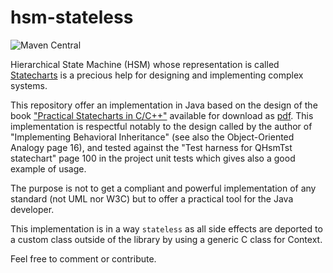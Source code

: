 # hsm-stateless

![Maven Central](https://img.shields.io/maven-central/v/io.microlam/hsm-stateless)

Hierarchical State Machine (HSM) whose representation is called [Statecharts](https://statecharts.dev) is a precious help for designing and implementing complex systems.

This repository offer an implementation in Java based on the design of the book ["Practical Statecharts in C/C++"](https://www.state-machine.com/psicc) available for download as [pdf](https://www.state-machine.com/doc/PSiCC.pdf).
This implementation is respectful notably to the design called by the author of "Implementing Behavioral Inheritance" (see also the Object-Oriented Analogy page 16), and tested against the "Test harness for QHsmTst statechart" page 100 in the project unit tests which gives also a good example of usage.

The purpose is not to get a compliant and powerful implementation of any standard (not UML nor W3C) but to offer a practical tool for the Java developer.

This implementation is in a way `stateless` as all side effects are deported to a custom class outside of the library by using a generic C class for Context.

Feel free to comment or contribute.



